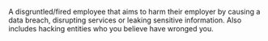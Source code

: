 A disgruntled/fired employee that aims to harm their employer by causing a data breach, disrupting services or leaking sensitive information. Also includes hacking entities who you believe have wronged you.